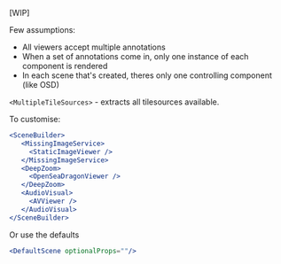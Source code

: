 [WIP]

Few assumptions:
- All viewers accept multiple annotations
- When a set of annotations come in, only one instance of each component is rendered
- In each scene that's created, theres only one controlling component (like OSD) 


`<MultipleTileSources>` - extracts all tilesources available.

To customise:

```jsx static
<SceneBuilder>
   <MissingImageService>
     <StaticImageViewer />
   </MissingImageService>
   <DeepZoom>
     <OpenSeaDragonViewer /> 
   </DeepZoom>
   <AudioVisual>
     <AVViewer /> 
   </AudioVisual>
</SceneBuilder>
```

Or use the defaults
```jsx static
<DefaultScene optionalProps=""/>
```